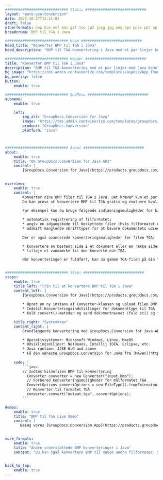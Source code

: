 ```yaml
---
############################# Static ############################
layout: "auto-gen-conversion"
date: 2023-10-27T14:11:02
draft: false
otherformats: bmp dcm emf emz gif ico jp2 jpeg jpg png pps ppsx ppt pptx psb psd svg svgz tga tif tiff webp wmf wmz
breadcrumb: BMP til TGA i Java

############################# Head ############################
head_title: "Konverter BMP til TGA i Java"
head_description: "BMP til TGA konvertering i Java med et par linjer kode. Konverter over 160 filformater ved hjælp af GroupDocs dokumentkonverterings-API for Java"

############################# Header ############################
title: "Konverter BMP til TGA i Java"
description: "BMP til TGA konvertering med et par linjer med Java kode"
bg_image: "https://cms.admin.containerize.com/templates/aspose/App_Themes/V3/images/bg/header1.png"
bg_overlay: false
button:
    enable: true

############################# SubMenu ############################
submenu:
    enable: true

    left:
        img_alt: "GroupDocs.Conversion for Java"
        image: "https://cms.admin.containerize.com/templates/groupdocs/images/product-logos/90x90-noborder/groupdocs-conversion-java.png"
        product: "GroupDocs.Conversion"
        platform: "Java"



############################# About ############################
about:
    enable: true
    title: "Om GroupDocs.Conversion for Java API"
    content: |
        [GroupDocs.Conversion for Java](https://products.groupdocs.com/conversion/java/) er en avanceret filformatkonverterings-API til konvertering mellem populære billed- og dokumentformater såsom Microsoft Office, OpenDocument, PDF, HTML, e-mail, CAD. og meget mere med blot et par linjer kode. Den native API registrerer automatisk formaterne af de originale dokumenter og tilbyder mange muligheder for at tilpasse de konverterede dokumenter. Sammen med funktionen til at udtrække information fra et dokument, understøtter den også caching af konverteringsresultaterne til den lokale disk som standard. Enhver form for cachelagring kan dog understøttes ved at implementere de passende grænseflader - Amazon S3, Dropbox, Google Drive, Windows Azure, Reddis eller andre.
    

overview:
    enable: true
    content: |
        Konverter dine BMP filer til TGA i Java. Det kræver kun et par linjer med Java kode på enhver platform efter eget valg, såsom Windows, Linux, macOS.
        Du kan prøve at konvertere BMP til TGA gratis og evaluere kvaliteten af ​​konverteringsresultaterne. Sammen med simple filkonverteringsscripts kan du prøve mere sofistikerede muligheder for at indlæse BMP-kildefilen og gemme TGA-outputtet. 
        
        For eksempel kan du bruge følgende indlæsningsmuligheder for kilden BMP:

        * automatisk registrering af filformatet;
        * angiv en adgangskode til beskyttede filer (hvis filformatet understøtter det);
        * udskift manglende skrifttyper for at bevare dokumentets udseende.
        
        Der er også avancerede konverteringsmuligheder for filen TGA:

        * konvertere en bestemt side i et dokument eller en række sider;
        * tilføje et vandmærke til den konverterede TGA.

        Når konverteringen er fuldført, kan du gemme TGA-filen på din lokale filsti eller på et tredjepartslager såsom FTP, Amazon S3, Google Drive, Dropbox osv. Bemærk venligst - for at konvertere BMP til TGA, behøver du ikke installere yderligere software, såsom MS Office, Open Office, Adobe Acrobat Reader osv.


############################# Steps ############################
steps:
    enable: true
    title_left: "Trin til at konvertere BMP til TGA i Java"
    content_left: |
        [GroupDocs.Conversion for Java](https://products.groupdocs.com/conversion/java/) giver udviklere mulighed for nemt at konvertere BMP fil til TGA med et par linjer kode.
        
        * Opret en ny instans af Converter-klassen og upload filen BMP med den fulde sti
        * Indstil Konverteringsindstillinger for dokumenttype til TGA
        * Kald convert()-metoden og send dokumentnavnet (fuld sti) og formatet (TGA) som en parameter

    title_right: "Systemkrav"
    content_right: |
        Grundlæggende konvertering med GroupDocs.Conversion for Java API kan udføres med blot et par linjer kode. Vores API'er understøttes på alle større platforme og operativsystemer. Før du udfører koden nedenfor, skal du sørge for, at du har følgende forudsætninger installeret på dit system.

        * Operativsystemer: Microsoft Windows, Linux, MacOS
        * Udviklingsmiljøer: NetBeans, Intellij IDEA, Eclipse, etc.
        * Java runtime: J2SE 6.0 and above
        * Få den seneste GroupDocs.Conversion for Java fra [Maven](https://repository.groupdocs.com/webapp/#/artifacts/browse/tree/General/repo/com/groupdocs/groupdocs-conversion)
         
    code: |
        ```java    
        // Indlæs kildefilen BMP til konvertering
          Converter converter = new Converter("input.bmp");
          // Forbered konverteringsmuligheder for målformatet TGA
          ConvertOptions convertOptions = new FileType().fromExtension("tga").getConvertOptions();
          // Konverter til formatet TGA
          converter.convert("output.tga", convertOptions);
        ```

demos:
    enable: true
    title: "BMP til TGA Live Demo"
    content: |
       Besøg vores [GroupDocs.Conversion App](https://products.groupdocs.app/conversion/family) websted, og prøv BMP til TGA konvertering nu. Den gratis demo har følgende fordele
          

more_formats:
    enable: true
    title: "Andre understøttede BMP konverteringer i Java"
    content: "Du kan også konvertere BMP til mange andre filformater. Se venligst listen nedenfor."
       
       
back_to_top:
    enable: true
---
```

